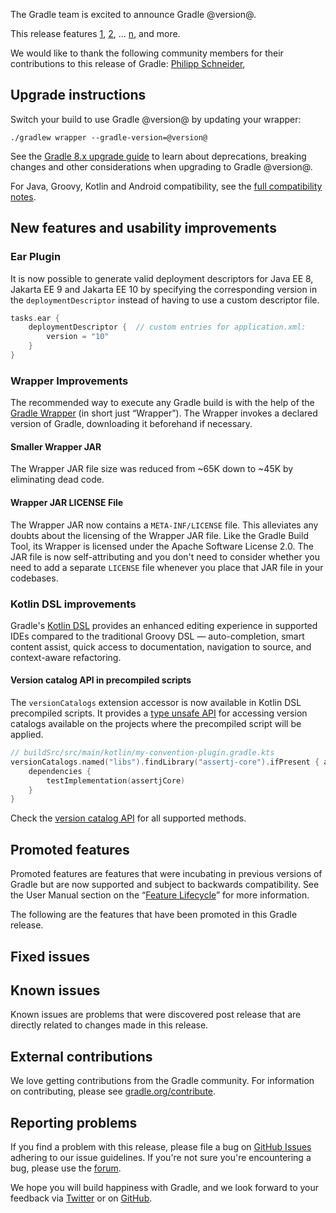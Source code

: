 The Gradle team is excited to announce Gradle @version@.

This release features [1](), [2](), ... [n](), and more.

<!-- 
Include only their name, impactful features should be called out separately below.
 [Some person](https://github.com/some-person)

 THiS LIST SHOULD BE ALPHABETIZED BY [PERSON NAME] - the docs:updateContributorsInReleaseNotes task will enforce this ordering, which is case-insensitive.
-->
We would like to thank the following community members for their contributions to this release of Gradle:
[Philipp Schneider](https://github.com/p-schneider),

## Upgrade instructions

Switch your build to use Gradle @version@ by updating your wrapper:

`./gradlew wrapper --gradle-version=@version@`

See the [Gradle 8.x upgrade guide](userguide/upgrading_version_8.html#changes_@baseVersion@) to learn about deprecations, breaking changes and other considerations when upgrading to Gradle @version@.

For Java, Groovy, Kotlin and Android compatibility, see the [full compatibility notes](userguide/compatibility.html).   

## New features and usability improvements

<!-- Do not add breaking changes or deprecations here! Add them to the upgrade guide instead. -->

<!--

================== TEMPLATE ==============================

<a name="FILL-IN-KEY-AREA"></a>
### FILL-IN-KEY-AREA improvements

<<<FILL IN CONTEXT FOR KEY AREA>>>
Example:
> The [configuration cache](userguide/configuration_cache.html) improves build performance by caching the result of
> the configuration phase. Using the configuration cache, Gradle can skip the configuration phase entirely when
> nothing that affects the build configuration has changed.

#### FILL-IN-FEATURE
> HIGHLIGHT the usecase or existing problem the feature solves
> EXPLAIN how the new release addresses that problem or use case
> PROVIDE a screenshot or snippet illustrating the new feature, if applicable
> LINK to the full documentation for more details

================== END TEMPLATE ==========================


==========================================================
ADD RELEASE FEATURES BELOW
vvvvvvvvvvvvvvvvvvvvvvvvvvvvvvvvvvvvvvvvvvvvvvvvvvvvvvvvvv -->

<a name="ear-plugin"></a>
### Ear Plugin

It is now possible to generate valid deployment descriptors for Java EE 8, Jakarta EE 9 and Jakarta EE 10
by specifying the corresponding version in the `deploymentDescriptor` instead of having to use a custom descriptor file.

```kotlin
tasks.ear {
    deploymentDescriptor {  // custom entries for application.xml:
        version = "10"
    }
}
```

<a name="wrapper-improvements"></a>
### Wrapper Improvements

The recommended way to execute any Gradle build is with the help of the [Gradle Wrapper](userguide/gradle_wrapper.html) (in short just “Wrapper”).
The Wrapper invokes a declared version of Gradle, downloading it beforehand if necessary.

#### Smaller Wrapper JAR

The Wrapper JAR file size was reduced from ~65K down to ~45K by eliminating dead code.

#### Wrapper JAR LICENSE File

The Wrapper JAR now contains a `META-INF/LICENSE` file.
This alleviates any doubts about the licensing of the Wrapper JAR file.
Like the Gradle Build Tool, its Wrapper is licensed under the Apache Software License 2.0.
The JAR file is now self-attributing and you don't need to consider whether you need to add a separate `LICENSE` file whenever you place that JAR file in your codebases.


<a name="kotlin-dsl"></a>
### Kotlin DSL improvements

Gradle's [Kotlin DSL](userguide/kotlin_dsl.html) provides an enhanced editing experience in supported IDEs compared to the traditional Groovy DSL — auto-completion, smart content assist, quick access to documentation, navigation to source, and context-aware refactoring.

#### Version catalog API in precompiled scripts

The `versionCatalogs` extension accessor is now available in Kotlin DSL precompiled scripts.
It provides a [type unsafe API](userguide/platforms.html#sub:type-unsafe-access-to-catalog) for accessing version catalogs available on the projects where the precompiled script will be applied.

```kotlin
// buildSrc/src/main/kotlin/my-convention-plugin.gradle.kts
versionCatalogs.named("libs").findLibrary("assertj-core").ifPresent { assertjCore ->
    dependencies {
        testImplementation(assertjCore)
    }
}
```

Check the [version catalog API](javadoc/org/gradle/api/artifacts/VersionCatalog.html) for all supported methods.


<!-- ^^^^^^^^^^^^^^^^^^^^^^^^^^^^^^^^^^^^^^^^^^^^^^^^^^^^^
ADD RELEASE FEATURES ABOVE
==========================================================

-->

## Promoted features
Promoted features are features that were incubating in previous versions of Gradle but are now supported and subject to backwards compatibility.
See the User Manual section on the “[Feature Lifecycle](userguide/feature_lifecycle.html)” for more information.

The following are the features that have been promoted in this Gradle release.

<!--
### Example promoted
-->

## Fixed issues

<!--
This section will be populated automatically
-->

## Known issues

Known issues are problems that were discovered post release that are directly related to changes made in this release.

<!--
This section will be populated automatically
-->

## External contributions

We love getting contributions from the Gradle community. For information on contributing, please see [gradle.org/contribute](https://gradle.org/contribute).

## Reporting problems

If you find a problem with this release, please file a bug on [GitHub Issues](https://github.com/gradle/gradle/issues) adhering to our issue guidelines.
If you're not sure you're encountering a bug, please use the [forum](https://discuss.gradle.org/c/help-discuss).

We hope you will build happiness with Gradle, and we look forward to your feedback via [Twitter](https://twitter.com/gradle) or on [GitHub](https://github.com/gradle).
